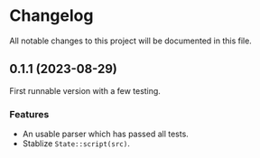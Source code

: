 # Changelog

All notable changes to this project will be documented in this file. 


<!-- this is a change log template -->
<!-- ## 9.4.0 (2021-12-31)
### Features
* add .cjs config file ([issue link: #717](https://github.com/conventional-changelog/standard-version/issues/717)) ([commit id: eceaedf](https://github.com/conventional-changelog/standard-version/commit/eceaedf8b3cdeb282ee06bfa9c65503f42404858))

### Bug Fixes

* description here. ([issue link: #534](https://github.com/conventional-changelog/standard-version/issues/534)) ([commit id: 2785023](https://github.com/conventional-changelog/standard-version/commit/2785023c91668e7300e6a22e55d31b6bd9dae59b)), closes [close issue: #533](https://github.com/conventional-changelog/standard-version/issues/533)

### ⚠ BREAKING CHANGES

* changes here.  -->

## 0.1.1 (2023-08-29)
First runnable version with a few testing.  

### Features
* An usable parser which has passed all tests.  
* Stablize `State::script(src)`.  

